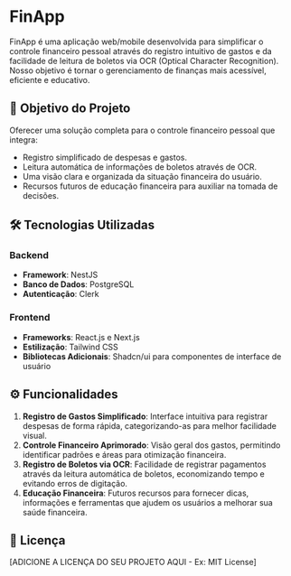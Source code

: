 # FinApp

FinApp é uma aplicação web/mobile desenvolvida para simplificar o controle financeiro pessoal através do registro intuitivo de gastos e da facilidade de leitura de boletos via OCR (Optical Character Recognition). Nosso objetivo é tornar o gerenciamento de finanças mais acessível, eficiente e educativo.

## 🚀 Objetivo do Projeto

Oferecer uma solução completa para o controle financeiro pessoal que integra:

- Registro simplificado de despesas e gastos.
- Leitura automática de informações de boletos através de OCR.
- Uma visão clara e organizada da situação financeira do usuário.
- Recursos futuros de educação financeira para auxiliar na tomada de decisões.

## 🛠️ Tecnologias Utilizadas

### Backend
- **Framework**: NestJS
- **Banco de Dados**: PostgreSQL
- **Autenticação**: Clerk

### Frontend
- **Frameworks**: React.js e Next.js
- **Estilização**: Tailwind CSS
- **Bibliotecas Adicionais**: Shadcn/ui para componentes de interface de usuário

## ⚙️ Funcionalidades

1.  **Registro de Gastos Simplificado**: Interface intuitiva para registrar despesas de forma rápida, categorizando-as para melhor facilidade visual.
2.  **Controle Financeiro Aprimorado**: Visão geral dos gastos, permitindo identificar padrões e áreas para otimização financeira.
3.  **Registro de Boletos via OCR**: Facilidade de registrar pagamentos através da leitura automática de boletos, economizando tempo e evitando erros de digitação.
4.  **Educação Financeira**: Futuros recursos para fornecer dicas, informações e ferramentas que ajudem os usuários a melhorar sua saúde financeira.

## 📝 Licença

[ADICIONE A LICENÇA DO SEU PROJETO AQUI - Ex: MIT License]
